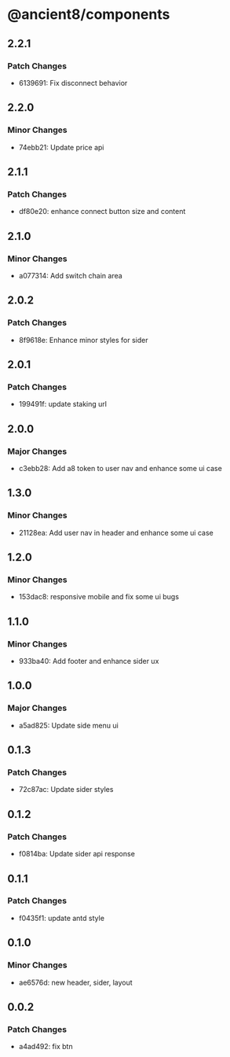 # @ancient8/components

## 2.2.1

### Patch Changes

- 6139691: Fix disconnect behavior

## 2.2.0

### Minor Changes

- 74ebb21: Update price api

## 2.1.1

### Patch Changes

- df80e20: enhance connect button size and content

## 2.1.0

### Minor Changes

- a077314: Add switch chain area

## 2.0.2

### Patch Changes

- 8f9618e: Enhance minor styles for sider

## 2.0.1

### Patch Changes

- 199491f: update staking url

## 2.0.0

### Major Changes

- c3ebb28: Add a8 token to user nav and enhance some ui case

## 1.3.0

### Minor Changes

- 21128ea: Add user nav in header and enhance some ui case

## 1.2.0

### Minor Changes

- 153dac8: responsive mobile and fix some ui bugs

## 1.1.0

### Minor Changes

- 933ba40: Add footer and enhance sider ux

## 1.0.0

### Major Changes

- a5ad825: Update side menu ui

## 0.1.3

### Patch Changes

- 72c87ac: Update sider styles

## 0.1.2

### Patch Changes

- f0814ba: Update sider api response

## 0.1.1

### Patch Changes

- f0435f1: update antd style

## 0.1.0

### Minor Changes

- ae6576d: new header, sider, layout

## 0.0.2

### Patch Changes

- a4ad492: fix btn
